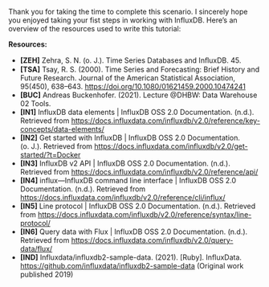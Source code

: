 Thank you for taking the time to complete this scenario. I sincerely hope you enjoyed taking your fist steps in working with InfluxDB. Here’s an overview of the resources used to write this tutorial:

**Resources:**
- **[ZEH]** Zehra, S. N. (o. J.). Time Series Databases and InﬂuxDB. 45.
- **[TSA]** Tsay, R. S. (2000). Time Series and Forecasting: Brief History and Future Research. Journal of the American Statistical Association, 95(450), 638–643. https://doi.org/10.1080/01621459.2000.10474241
- **[BUC]** Andreas Buckenhofer. (2021). Lecture @DHBW: Data Warehouse 02 Tools.
- **[IN1]** InfluxDB data elements | InfluxDB OSS 2.0 Documentation. (n.d.). Retrieved from https://docs.influxdata.com/influxdb/v2.0/reference/key-concepts/data-elements/
- **[IN2]** Get started with InfluxDB | InfluxDB OSS 2.0 Documentation. (o. J.). Retrieved from https://docs.influxdata.com/influxdb/v2.0/get-started/?t=Docker
- **[IN3]** InfluxDB v2 API | InfluxDB OSS 2.0 Documentation. (n.d.). Retrieved from https://docs.influxdata.com/influxdb/v2.0/reference/api/
- **[IN4]** influx—InfluxDB command line interface | InfluxDB OSS 2.0 Documentation. (n.d.). Retrieved from https://docs.influxdata.com/influxdb/v2.0/reference/cli/influx/
- **[IN5]** Line protocol | InfluxDB OSS 2.0 Documentation. (n.d.). Retrieved from https://docs.influxdata.com/influxdb/v2.0/reference/syntax/line-protocol/
- **[IN6]** Query data with Flux | InfluxDB OSS 2.0 Documentation. (n.d.). Retrieved from https://docs.influxdata.com/influxdb/v2.0/query-data/flux/
- **[IND]** Influxdata/influxdb2-sample-data. (2021). [Ruby]. InfluxData. https://github.com/influxdata/influxdb2-sample-data (Original work published 2019)
